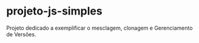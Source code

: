 # projeto-js-simples
Projeto dedicado a exemplificar o mesclagem, clonagem e Gerenciamento de Versões.
